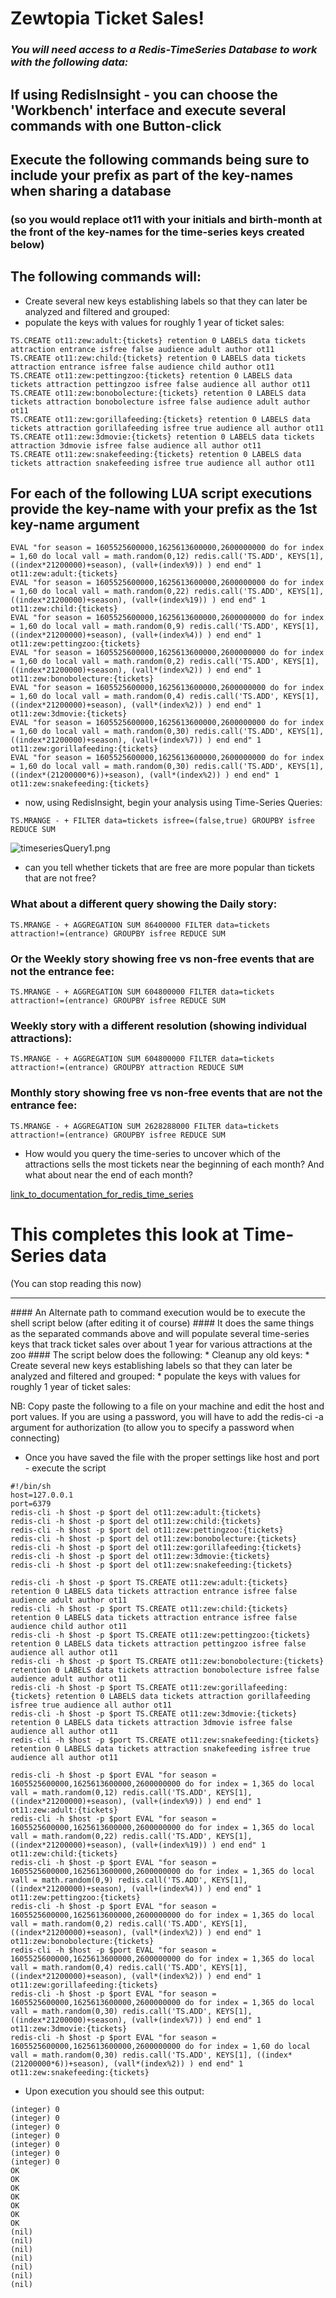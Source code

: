 # Zewtopia Ticket Sales!
### <em>You will need access to a Redis-TimeSeries Database to work with the following data:</em>

## If using RedisInsight - you can choose the 'Workbench' interface and execute several commands with one Button-click


## Execute the following commands being sure to include your prefix as part of the key-names when sharing a database
### (so you would replace ot11 with your initials and birth-month at the front of the key-names for the time-series keys created below)

## The following commands will:
* Create several new keys establishing labels so that they can later be analyzed and filtered and grouped:
* populate the keys with values for roughly 1 year of ticket sales:

``` 
TS.CREATE ot11:zew:adult:{tickets} retention 0 LABELS data tickets attraction entrance isfree false audience adult author ot11
TS.CREATE ot11:zew:child:{tickets} retention 0 LABELS data tickets attraction entrance isfree false audience child author ot11
TS.CREATE ot11:zew:pettingzoo:{tickets} retention 0 LABELS data tickets attraction pettingzoo isfree false audience all author ot11
TS.CREATE ot11:zew:bonobolecture:{tickets} retention 0 LABELS data tickets attraction bonobolecture isfree false audience adult author ot11
TS.CREATE ot11:zew:gorillafeeding:{tickets} retention 0 LABELS data tickets attraction gorillafeeding isfree true audience all author ot11
TS.CREATE ot11:zew:3dmovie:{tickets} retention 0 LABELS data tickets attraction 3dmovie isfree false audience all author ot11
TS.CREATE ot11:zew:snakefeeding:{tickets} retention 0 LABELS data tickets attraction snakefeeding isfree true audience all author ot11
```
## For each of the following LUA script executions provide the key-name with your prefix as the 1st key-name argument
```
EVAL "for season = 1605525600000,1625613600000,2600000000 do for index = 1,60 do local vall = math.random(0,12) redis.call('TS.ADD', KEYS[1], ((index*21200000)+season), (vall+(index%9)) ) end end" 1 ot11:zew:adult:{tickets}
EVAL "for season = 1605525600000,1625613600000,2600000000 do for index = 1,60 do local vall = math.random(0,22) redis.call('TS.ADD', KEYS[1], ((index*21200000)+season), (vall+(index%19)) ) end end" 1 ot11:zew:child:{tickets}
EVAL "for season = 1605525600000,1625613600000,2600000000 do for index = 1,60 do local vall = math.random(0,9) redis.call('TS.ADD', KEYS[1], ((index*21200000)+season), (vall+(index%4)) ) end end" 1 ot11:zew:pettingzoo:{tickets}
EVAL "for season = 1605525600000,1625613600000,2600000000 do for index = 1,60 do local vall = math.random(0,2) redis.call('TS.ADD', KEYS[1], ((index*21200000)+season), (vall*(index%2)) ) end end" 1 ot11:zew:bonobolecture:{tickets}
EVAL "for season = 1605525600000,1625613600000,2600000000 do for index = 1,60 do local vall = math.random(0,4) redis.call('TS.ADD', KEYS[1], ((index*21200000)+season), (vall*(index%2)) ) end end" 1 ot11:zew:3dmovie:{tickets}
EVAL "for season = 1605525600000,1625613600000,2600000000 do for index = 1,60 do local vall = math.random(0,30) redis.call('TS.ADD', KEYS[1], ((index*21200000)+season), (vall+(index%7)) ) end end" 1 ot11:zew:gorillafeeding:{tickets}
EVAL "for season = 1605525600000,1625613600000,2600000000 do for index = 1,60 do local vall = math.random(0,30) redis.call('TS.ADD', KEYS[1], ((index*(21200000*6))+season), (vall*(index%2)) ) end end" 1 ot11:zew:snakefeeding:{tickets}
```

* now, using RedisInsight, begin your analysis using Time-Series Queries:

``` 
TS.MRANGE - + FILTER data=tickets isfree=(false,true) GROUPBY isfree REDUCE SUM
```
![timeseriesQuery1.png](./timeseriesQuery1.png)

* can you tell whether tickets that are free are more popular than tickets that are not free?
### What about a different query showing the Daily story:
```                
TS.MRANGE - + AGGREGATION SUM 86400000 FILTER data=tickets attraction!=(entrance) GROUPBY isfree REDUCE SUM
```
### Or the Weekly story showing free vs non-free events that are not the entrance fee:
```
TS.MRANGE - + AGGREGATION SUM 604800000 FILTER data=tickets attraction!=(entrance) GROUPBY isfree REDUCE SUM
```
### Weekly story with a different resolution (showing individual attractions):
```
TS.MRANGE - + AGGREGATION SUM 604800000 FILTER data=tickets attraction!=(entrance) GROUPBY attraction REDUCE SUM
```
### Monthly story showing free vs non-free events that are not the entrance fee:
```
TS.MRANGE - + AGGREGATION SUM 2628288000 FILTER data=tickets attraction!=(entrance) GROUPBY isfree REDUCE SUM
```

* How would you query the time-series to uncover which of the attractions sells the most tickets near the beginning of each month? And what about near the end of each month?

[link_to_documentation_for_redis_time_series](https://redis.io/commands/?group=timeseries)

# This completes this look at Time-Series data
(You can stop reading this now)
***

<p/>
#### An Alternate path to command execution would be to execute the shell script below (after editing it of course)
#### It does the same things as the separated commands above and will populate several time-series keys that track ticket sales over about 1 year for various attractions at the zoo
#### The script below does the following:
* Cleanup any old keys:
* Create several new keys establishing labels so that they can later be analyzed and filtered and grouped:
* populate the keys with values for roughly 1 year of ticket sales:

NB: Copy paste the following to a file on your machine and edit the host and port values. If you are using a password, you will have to add the redis-ci -a argument for authorization (to allow you to specify a password when connecting)
* Once you have saved the file with the proper settings like host and port - execute the script 

``` 
#!/bin/sh
host=127.0.0.1
port=6379
redis-cli -h $host -p $port del ot11:zew:adult:{tickets}
redis-cli -h $host -p $port del ot11:zew:child:{tickets}
redis-cli -h $host -p $port del ot11:zew:pettingzoo:{tickets}
redis-cli -h $host -p $port del ot11:zew:bonobolecture:{tickets}
redis-cli -h $host -p $port del ot11:zew:gorillafeeding:{tickets}
redis-cli -h $host -p $port del ot11:zew:3dmovie:{tickets}
redis-cli -h $host -p $port del ot11:zew:snakefeeding:{tickets}

redis-cli -h $host -p $port TS.CREATE ot11:zew:adult:{tickets} retention 0 LABELS data tickets attraction entrance isfree false audience adult author ot11
redis-cli -h $host -p $port TS.CREATE ot11:zew:child:{tickets} retention 0 LABELS data tickets attraction entrance isfree false audience child author ot11
redis-cli -h $host -p $port TS.CREATE ot11:zew:pettingzoo:{tickets} retention 0 LABELS data tickets attraction pettingzoo isfree false audience all author ot11
redis-cli -h $host -p $port TS.CREATE ot11:zew:bonobolecture:{tickets} retention 0 LABELS data tickets attraction bonobolecture isfree false audience adult author ot11
redis-cli -h $host -p $port TS.CREATE ot11:zew:gorillafeeding:{tickets} retention 0 LABELS data tickets attraction gorillafeeding isfree true audience all author ot11
redis-cli -h $host -p $port TS.CREATE ot11:zew:3dmovie:{tickets} retention 0 LABELS data tickets attraction 3dmovie isfree false audience all author ot11
redis-cli -h $host -p $port TS.CREATE ot11:zew:snakefeeding:{tickets} retention 0 LABELS data tickets attraction snakefeeding isfree true audience all author ot11

redis-cli -h $host -p $port EVAL "for season = 1605525600000,1625613600000,2600000000 do for index = 1,365 do local vall = math.random(0,12) redis.call('TS.ADD', KEYS[1], ((index*21200000)+season), (vall+(index%9)) ) end end" 1 ot11:zew:adult:{tickets}
redis-cli -h $host -p $port EVAL "for season = 1605525600000,1625613600000,2600000000 do for index = 1,365 do local vall = math.random(0,22) redis.call('TS.ADD', KEYS[1], ((index*21200000)+season), (vall+(index%19)) ) end end" 1 ot11:zew:child:{tickets}
redis-cli -h $host -p $port EVAL "for season = 1605525600000,1625613600000,2600000000 do for index = 1,365 do local vall = math.random(0,9) redis.call('TS.ADD', KEYS[1], ((index*21200000)+season), (vall+(index%4)) ) end end" 1 ot11:zew:pettingzoo:{tickets}
redis-cli -h $host -p $port EVAL "for season = 1605525600000,1625613600000,2600000000 do for index = 1,365 do local vall = math.random(0,2) redis.call('TS.ADD', KEYS[1], ((index*21200000)+season), (vall*(index%2)) ) end end" 1 ot11:zew:bonobolecture:{tickets}
redis-cli -h $host -p $port EVAL "for season = 1605525600000,1625613600000,2600000000 do for index = 1,365 do local vall = math.random(0,4) redis.call('TS.ADD', KEYS[1], ((index*21200000)+season), (vall*(index%2)) ) end end" 1 ot11:zew:gorillafeeding:{tickets}
redis-cli -h $host -p $port EVAL "for season = 1605525600000,1625613600000,2600000000 do for index = 1,365 do local vall = math.random(0,30) redis.call('TS.ADD', KEYS[1], ((index*21200000)+season), (vall+(index%7)) ) end end" 1 ot11:zew:3dmovie:{tickets}
redis-cli -h $host -p $port EVAL "for season = 1605525600000,1625613600000,2600000000 do for index = 1,60 do local vall = math.random(0,30) redis.call('TS.ADD', KEYS[1], ((index*(21200000*6))+season), (vall*(index%2)) ) end end" 1 ot11:zew:snakefeeding:{tickets}
```
* Upon execution you should see this output:
``` 
(integer) 0
(integer) 0
(integer) 0
(integer) 0
(integer) 0
(integer) 0
(integer) 0
OK
OK
OK
OK
OK
OK
OK
(nil)
(nil)
(nil)
(nil)
(nil)
(nil)
(nil)
```
